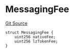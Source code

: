 # MessagingFee
[Git Source](https://github.com/malda-protocol/malda-lending/blob/157d7bccdcadcb7388d89b00ec47106a82e67e78/src\interfaces\external\layerzero\v2\ILayerZeroEndpointV2.sol)


```solidity
struct MessagingFee {
    uint256 nativeFee;
    uint256 lzTokenFee;
}
```

